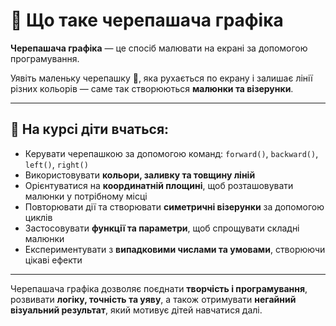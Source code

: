 # 🎨 Що таке черепашача графіка

**Черепашача графіка** — це спосіб малювати на екрані за допомогою програмування.  

Уявіть маленьку черепашку 🐢, яка рухається по екрану і залишає лінії різних кольорів — саме так створюються **малюнки та візерунки**.

---

## 🐢 На курсі діти вчаться:
- Керувати черепашкою за допомогою команд: `forward()`, `backward()`, `left()`, `right()`  
- Використовувати **кольори, заливку та товщину ліній**  
- Орієнтуватися на **координатній площині**, щоб розташовувати малюнки у потрібному місці  
- Повторювати дії та створювати **симетричні візерунки** за допомогою циклів  
- Застосовувати **функції та параметри**, щоб спрощувати складні малюнки  
- Експериментувати з **випадковими числами та умовами**, створюючи цікаві ефекти  

---

Черепашача графіка дозволяє поєднати **творчість і програмування**, розвивати **логіку, точність та уяву**, а також отримувати **негайний візуальний результат**, який мотивує дітей навчатися далі.
